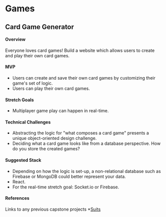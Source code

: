 # Games

## Card Game Generator

#### Overview

Everyone loves card games! Build a website which allows users to create and play their own card games.

#### MVP

- Users can create and save their own card games by customizing their game's set of logic.
- Users can play their own card games.

#### Stretch Goals

- Multiplayer game play can happen in real-time.

#### Technical Challenges

- Abstracting the logic for "what composes a card game" presents a unique object-oriented design challenge.
- Deciding what a card game looks like from a database perspective. How do you store the created games?

#### Suggested Stack

- Depending on how the logic is set-up, a non-relational database such as Firebase or MongoDB could better represent your data.
- React.
- For the real-time stretch goal: Socket.io or Firebase.

#### References

Links to any previous capstone projects \*[Suits](https://www.youtube.com/watch?v=GQEp18eyhEo&list=PLx0iOsdUOUmm9Nhg_6Z4bxXPugbSrgbwE&index=24)
